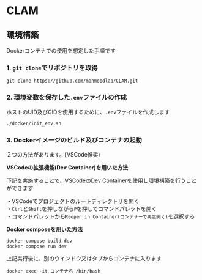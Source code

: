 # CLAM
## 環境構築

Dockerコンテナでの使用を想定した手順です

### 1. `git clone`でリポジトリを取得

```console
git clone https://github.com/mahmoodlab/CLAM.git
```

### 2. 環境変数を保存した`.env`ファイルの作成

ホストのUID及びGIDを使用するために、`.env`ファイルを作成します

```console
./docker/init_env.sh
```

### 3. Dockerイメージのビルド及びコンテナの起動

２つの方法があります。(VSCode推奨)  

**VSCodeの拡張機能(Dev Container)を用いた方法**

下記を実施することで、VSCodeのDev Containerを使用し環境構築を行うことができます

・VSCodeでプロジェクトのルートディレクトリを開く  
・`Ctrl`と`Shift`を押しながら`P`を押してコマンドパレットを開く  
・コマンドパレットから`Reopen in Container(コンテナーで再度開く)`を選択する  

**Docker composeを用いた方法**

```console
docker compose build dev
docker compose run dev
```

上記実行後に、別のウインドウ又はタブからコンテナに入ります

```console
docker exec -it コンテナ名 /bin/bash
```
